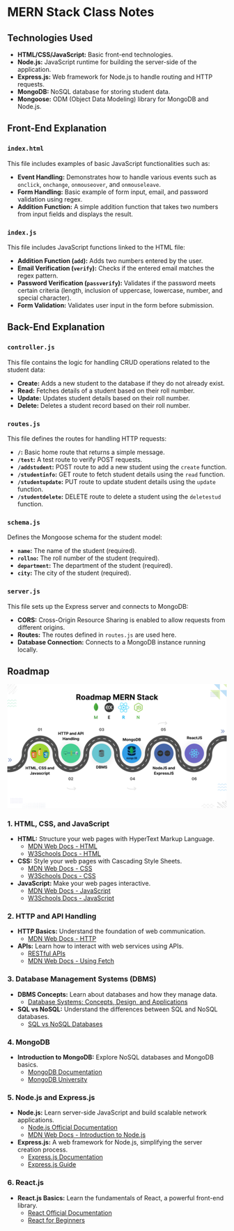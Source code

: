 # MERN Stack Class Notes

## Technologies Used

- **HTML/CSS/JavaScript:** Basic front-end technologies.
- **Node.js:** JavaScript runtime for building the server-side of the application.
- **Express.js:** Web framework for Node.js to handle routing and HTTP requests.
- **MongoDB:** NoSQL database for storing student data.
- **Mongoose:** ODM (Object Data Modeling) library for MongoDB and Node.js.

## Front-End Explanation

### `index.html`

This file includes examples of basic JavaScript functionalities such as:

- **Event Handling:** Demonstrates how to handle various events such as `onclick`, `onchange`, `onmouseover`, and `onmouseleave`.
- **Form Handling:** Basic example of form input, email, and password validation using regex.
- **Addition Function:** A simple addition function that takes two numbers from input fields and displays the result.

### `index.js`

This file includes JavaScript functions linked to the HTML file:

- **Addition Function (`add`):** Adds two numbers entered by the user.
- **Email Verification (`verify`):** Checks if the entered email matches the regex pattern.
- **Password Verification (`passverify`):** Validates if the password meets certain criteria (length, inclusion of uppercase, lowercase, number, and special character).
- **Form Validation:** Validates user input in the form before submission.

## Back-End Explanation

### `controller.js`

This file contains the logic for handling CRUD operations related to the student data:

- **Create:** Adds a new student to the database if they do not already exist.
- **Read:** Fetches details of a student based on their roll number.
- **Update:** Updates student details based on their roll number.
- **Delete:** Deletes a student record based on their roll number.

### `routes.js`

This file defines the routes for handling HTTP requests:

- **`/`:** Basic home route that returns a simple message.
- **`/test`:** A test route to verify POST requests.
- **`/addstudent`:** POST route to add a new student using the `create` function.
- **`/studentinfo`:** GET route to fetch student details using the `read` function.
- **`/studentupdate`:** PUT route to update student details using the `update` function.
- **`/studentdelete`:** DELETE route to delete a student using the `deletestud` function.

### `schema.js`

Defines the Mongoose schema for the student model:

- **`name`:** The name of the student (required).
- **`rollno`:** The roll number of the student (required).
- **`department`:** The department of the student (required).
- **`city`:** The city of the student (required).

### `server.js`

This file sets up the Express server and connects to MongoDB:

- **CORS:** Cross-Origin Resource Sharing is enabled to allow requests from different origins.
- **Routes:** The routes defined in `routes.js` are used here.
- **Database Connection:** Connects to a MongoDB instance running locally.

## Roadmap

![Roadmap image](https://github.com/vasantharan/MERN-Stack-Class-Notes/blob/main/MERN%20Roadmap.png)

### 1. **HTML, CSS, and JavaScript**
   - **HTML:** Structure your web pages with HyperText Markup Language.
     - [MDN Web Docs - HTML](https://developer.mozilla.org/en-US/docs/Web/HTML)
     - [W3Schools Docs - HTML](https://www.w3schools.com/html/default.asp)
   - **CSS:** Style your web pages with Cascading Style Sheets.
     - [MDN Web Docs - CSS](https://developer.mozilla.org/en-US/docs/Web/CSS)
     - [W3Schools Docs - CSS](https://www.w3schools.com/css/default.asp)
   - **JavaScript:** Make your web pages interactive.
     - [MDN Web Docs - JavaScript](https://developer.mozilla.org/en-US/docs/Web/JavaScript)
     - [W3Schools Docs - JavaScript](https://www.w3schools.com/js/default.asp)

### 2. **HTTP and API Handling**
   - **HTTP Basics:** Understand the foundation of web communication.
     - [MDN Web Docs - HTTP](https://developer.mozilla.org/en-US/docs/Web/HTTP)
   - **APIs:** Learn how to interact with web services using APIs.
     - [RESTful APIs](https://www.restapitutorial.com/)
     - [MDN Web Docs - Using Fetch](https://developer.mozilla.org/en-US/docs/Web/API/Fetch_API/Using_Fetch)

### 3. **Database Management Systems (DBMS)**
   - **DBMS Concepts:** Learn about databases and how they manage data.
     - [Database Systems: Concepts, Design, and Applications](https://www.tutorialspoint.com/dbms/index.htm)
   - **SQL vs NoSQL:** Understand the differences between SQL and NoSQL databases.
     - [SQL vs NoSQL Databases](https://www.mongodb.com/nosql-explained)

### 4. **MongoDB**
   - **Introduction to MongoDB:** Explore NoSQL databases and MongoDB basics.
     - [MongoDB Documentation](https://docs.mongodb.com/)
     - [MongoDB University](https://university.mongodb.com/)

### 5. **Node.js and Express.js**
   - **Node.js:** Learn server-side JavaScript and build scalable network applications.
     - [Node.js Official Documentation](https://nodejs.org/en/docs/)
     - [MDN Web Docs - Introduction to Node.js](https://developer.mozilla.org/en-US/docs/Learn/Server-side/Node_server_without_framework)
   - **Express.js:** A web framework for Node.js, simplifying the server creation process.
     - [Express.js Documentation](https://expressjs.com/)
     - [Express.js Guide](https://developer.mozilla.org/en-US/docs/Learn/Server-side/Express_Nodejs)

### 6. **React.js**
   - **React.js Basics:** Learn the fundamentals of React, a powerful front-end library.
     - [React Official Documentation](https://reactjs.org/docs/getting-started.html)
     - [React for Beginners](https://www.codecademy.com/learn/react-101)
